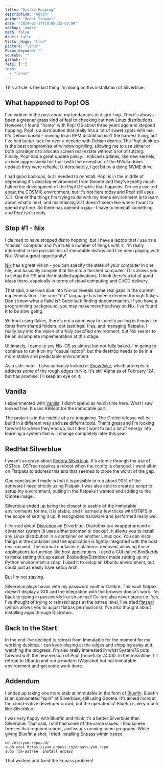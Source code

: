 ```yaml
---
title: "Distro Hopping"
description: "Again"
author: "Brent Stewart"
date: "2024-02-17T18:08:32-05:00"
markup: 'mmark'
math: false
draft: false
Victor_Hugo: "true"
picture: "linux"
Focus_Keyword: ""
youtube: ""
github: ""
refs: [""]
tags:
  - "linux"
---
```


This article is the last thing I'm doing on this installation of Silverblue.

## What happened to Pop! OS
I've written in the past about my tendencies to distro-hop.  There's always been a greener grass kind of feel to checking out new  Linux distributions.  However, I found "home" with Pop! OS about three years ago and stopped hopping.  Pop! is a distribution that really hits a lot of sweet spots with me.  It's Debian based - moving to an RPM distribtion isn't the hardest thing, but I've had better luck for over a decade with Debian distros.  The Pop! desktop is the best compromise of windowing/tiling, allowing me to use either or both paradigms to allocate screen real estate without a lot of futzing.  Finally, Pop! had a great update policy.  I noticed updates, like new kernels, arrived aggressively but that (with the exception of the NVidia driver update) they were reliable.  Unfortunately, I got bit by a dying NVME drive.  

I had good backups, but I needed to reinstall. Pop! is in the middle of seperating it's desktop environment from Gnome and they've pretty much halted the development of the Pop! DE while that happens.  I'm very excited about the COSMIC environment, but it's not here today and Pop! still uses X.11.  One of the things I'm trying to do with my home environment is to learn about what's next, and maintaining X.11 doesn't seem like where I want to spend my time.  So there has opened a gap - I have to reinstall something and Pop! isn't ready.

## Stop #1 - Nix
I claimed to have stopped distro hopping, but I have a laptop that I use as a "casual" computer and I've tried a number of things with it.  I'm really interested in the possibilities of immutable distros and I've been playing with Nix.  What a great opportunity!

[Nix](https://nixos.org/) has a great vision - you can specify the state of your computer  in one file, and basically compile that file into a finished computer.  This allows you to setup the OS and the installed applications.  I think there's a lot of good ideas there, espeically in terms of cloud computing and CI/CD delivery.  

That said, a serious dive into Nix-os reveals some real gaps in the current implementation.  The core "nix" language has been extended through flakes.  Don't know what a flake is?  Good luck finding documentation.  If you have a programming background, you may make more headway on Nix.  I've found it to be slow going.

Without using flakes, there's not a good way to specify pulling in things like fonts from shared folders, dot (settings) files, and managing flatpaks.  I really buy into the vision of a fully specified environment, but Nix seems to be an incomplete implementation at this stage.

Ultimately, I came to see Nix-OS as almost but not fully baked.  I'm going to continue to run it on my "casual laptop", but the desktop needs to be in a more stable and predictable environment.

As a side-note - I also seriously looked at [Snowflake](https://snowflakeos.org/), which attempts to address some of the rough edges in Nix.  It's still Alpha as of February '24, but has promise.  I'll keep an eye on it. 

## Vanilla
I experimented with [Vanilla](https://vanillaos.org/download).  I didn't spend as much time here.  What I saw looked fine.  It uses ABRoot for the immutable part.  

The project is in the middle of a re-imagining.  The Orchid release will be build in a different way and use differnt tools.  That's great and I'm looking forward to where they end up, but I don't want to put a lot of energy into learning a system that will change completely later this year.

## RedHat Silverblue
I wasn't as crazy about [Fedora Silverblue](https://fedoraproject.org/atomic-desktops/silverblue/).  It's atomic through the use of OSTree.  OSTree requires a reboot when the config is changed.  I went all-in on Flatpaks to address this and that seemed to close the worst of the gap.  

One conclusion I made is that it is possible to run about 90% of the software I need strictly using Flatpak.  I was also able to create a script to setup my environment, pulling in the flatpaks I wanted and adding to the OStree image.

Silverblue ended up being the closest to usable of the immutable environments for me.  It is stable, and I learned a few tricks with BTRFS in the scope of setting it up.  It recognized hardware and performed really well.  

I learned about [Distrobox](https://github.com/89luca89/distrobox) on Silverblue.  Distrobox is a wrapper around a container system (it uses either podman or docker).  It allows you to install any Linux distribution in a container on another Linux box.  You can install things in the container and the application is tightly integrated with the host environment.  The normal container isolation is removed, allowing those applications to function like host applications.  I used a GUI called BoxBuddy to make setting this up easier.  Boxbuddy/Distrobox made setting up my Python environment a snap.  I used it to setup an Ubuntu environment, but could just as easily have setup Arch.

But I'm not staying.

Silverblue plays havoc with my password vault or Calibre.  The vault flatpak doesn't display a GUI and the integration with the browser doesn't work.  I'm back to typing in passwords like an animal!  Calibre also never starts up. Yes, I've thought of trying to reinstall apps at the ostree level, I've tried [flatseal](https://flathub.org/apps/com.github.tchx84.Flatseal) (which allows you to adjust flatpak permissions).  I've also thought about installing apps through Distrobox.

## Back to the Start
In the end I've decided to retreat from Immutable for the moment for my working desktop.  I can keep playing at the edges and chipping away at it, watching the progress.  I'm also really interested in what System76 puts forward with the new version of Pop! (hopefully 24.04).  In the meantime, I'll retreat to Ubuntu and run a modern (Wayland) but not immutable environment and get some work done.

## Addendum
I ended up taking one more stab at immutable in the form of [Bluefin](https://projectbluefin.io/).  Bluefin is an opinionated  "spin" of Silverblue, still using Gnome.  It's aimed more at the cloud-native developer crowd, but the operation of Bluefin is very much like Silverblue.  

I was very happy with Bluefin and think it's a better Silverblue than Silverblue.  That said, I still had some of the same issues.  I had screen freezes that required reboot, and issues running some programs.  While giving Bluefin a shot, I tried installing Enpass within ostree.

    cd /etc/yum.repos.d/
    sudo wget https://yum.enpass.io/enpass-yum.repo
    sudo rpm-ostree  install enpass

That worked and fixed the Enpass problem!
